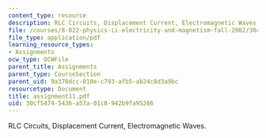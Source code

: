```yaml
---
content_type: resource
description: RLC Circuits, Displacement Current, Electromagnetic Waves.
file: /courses/8-022-physics-ii-electricity-and-magnetism-fall-2002/30cf54745436a57a01c8942b9fa95266_assignment11.pdf
file_type: application/pdf
learning_resource_types:
- Assignments
ocw_type: OCWFile
parent_title: Assignments
parent_type: CourseSection
parent_uid: 9a370dcc-010e-c793-afb5-ab24c8d3a9bc
resourcetype: Document
title: assignment11.pdf
uid: 30cf5474-5436-a57a-01c8-942b9fa95266
---
```

RLC Circuits, Displacement Current, Electromagnetic Waves.

